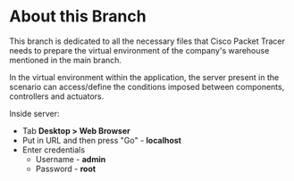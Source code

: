 # About this Branch

This branch is dedicated to all the necessary files that Cisco Packet Tracer needs to prepare the virtual environment of the company's warehouse mentioned in the main branch.

In the virtual environment within the application, the server present in the scenario can access/define the conditions imposed between components, controllers and actuators.

Inside server:
- Tab **Desktop > Web Browser**
- Put in URL and then press "Go" - **localhost** 
- Enter credentials
	- Username - **admin**
	- Password - **root**
